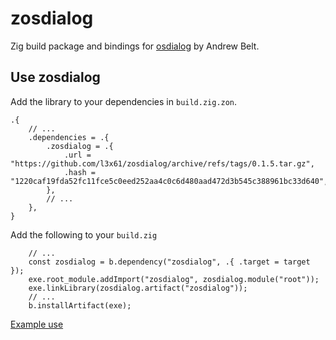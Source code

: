 # zosdialog
Zig build package and bindings for [osdialog](https://github.com/AndrewBelt/osdialog) by Andrew Belt.

## Use zosdialog
Add the library to your dependencies in `build.zig.zon`.
```zig
.{
    // ...
    .dependencies = .{
        .zosdialog = .{
            .url = "https://github.com/l3x61/zosdialog/archive/refs/tags/0.1.5.tar.gz",
            .hash = "1220caf19fda52fc11fce5c0eed252aa4c0c6d480aad472d3b545c388961bc33d640",
        },
        // ...
    },
}
```
Add the following to your `build.zig`
```zig
    // ...
    const zosdialog = b.dependency("zosdialog", .{ .target = target });
    exe.root_module.addImport("zosdialog", zosdialog.module("root"));
    exe.linkLibrary(zosdialog.artifact("zosdialog"));
    // ...
    b.installArtifact(exe);
```

[Example use](example)
